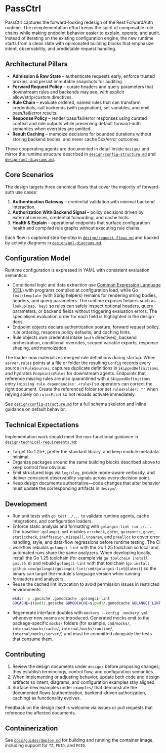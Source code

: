 # PassCtrl

PassCtrl captures the forward-looking redesign of the Rest ForwardAuth runtime. The reimplementation effort keeps the spirit of composable
rule chains while making endpoint behavior easier to explain, operate, and audit. Instead of iterating on the existing
configuration engine, the new runtime starts from a clean slate with opinionated building blocks that emphasize intent,
observability, and predictable request handling.

## Architectural Pillars
- **Admission & Raw State** – authenticate requests early, enforce trusted proxies, and persist immutable snapshots for auditing.
- **Forward Request Policy** – curate headers and query parameters that downstream rules and backends may see, with explicit
  allow/strip/custom directives.
- **Rule Chain** – evaluate ordered, named rules that can transform credentials, call backends (with pagination), set variables,
  and emit pass/fail/error results.
- **Response Policy** – render pass/fail/error responses using curated context and rule outputs while preserving default
  forward-auth semantics when overrides are omitted.
- **Result Caching** – memoize decisions for bounded durations without storing backend bodies, and never cache 5xx/error outcomes.

These cooperating agents are documented in detail inside `design/` and mirror the runtime structure described in
[`design/config-structure.md`](design/config-structure.md) and [`design/uml-diagrams.md`](design/uml-diagrams.md).

## Core Scenarios
The design targets three canonical flows that cover the majority of forward-auth use cases:
1. **Authentication Gateway** – credential validation with minimal backend interaction.
2. **Authorization With Backend Signal** – policy decisions driven by external services, credential forwarding, and cache hints.
3. **Health & Explain** – operational endpoints that surface configuration health and compiled rule graphs without executing rule chains.

Each flow is captured step-by-step in [`design/request-flows.md`](design/request-flows.md) and backed by activity diagrams in
[`design/uml-diagrams.md`](design/uml-diagrams.md).

## Configuration Model
Runtime configuration is expressed in YAML with consistent evaluation semantics:
- Conditional logic and data extraction use [Common Expression Language (CEL)](https://opensource.google/projects/cel) with
  programs compiled at configuration load, while Go `text/template` (with Sprig helpers) remains for rendering string bodies,
  headers, and query parameters. The runtime exposes helpers such as `lookup(map, key)` so rules can safely inspect optional
  headers, query parameters, or backend fields without triggering evaluation errors. The specialised evaluation order for each
  field is highlighted in the design docs.
- Endpoint objects declare authentication posture, forward request policy, rule ordering, response policy defaults, and caching hints.
- Rule objects own credential intake (`auth` directives), backend orchestration, conditional overrides, scoped variable exports,
  response shaping, and memoization.

The loader now materializes merged rule definitions during startup. When `server.rules` points at a file or folder the
resulting `Config` records every source in `RuleSources`, captures duplicate definitions in `SkippedDefinitions`, and hydrates
`Endpoints`/`Rules` for downstream agents. Endpoints that reference missing rules are also quarantined with a
`SkippedDefinitions` entry (`missing rule dependencies: <rule>`) so operators can correct the right document. Create the
referenced folder (or set `rulesFolder: ""` when relying solely on `rulesFile`) so hot reloads activate immediately.

See [`design/config-structure.md`](design/config-structure.md) for a full schema skeleton and inline guidance on default behavior.

## Technical Expectations
Implementation work should meet the non-functional guidance in [`design/technical-requirements.md`](design/technical-requirements.md):
- Target Go 1.25+, prefer the standard library, and keep module metadata minimal.
- Organize packages around the same building blocks described above to keep control flow obvious.
- Emit structured logs via `log/slog`, provide mode-aware verbosity, and deliver consistent observability signals across every
  decision point.
- Keep design documents authoritative—code changes that alter behavior must update the corresponding artifacts in `design/`.

## Development
- Run unit tests with `go test ./...` to validate runtime agents, cache integrations, and configuration loaders.
- Enforce static analysis and formatting with `golangci-lint run ./...`. The baseline `.golangci.yml` enables `errcheck`,
  `gofmt`, `goimports`, `govet`, `staticcheck`, `ineffassign`, `misspell`, `unparam`, and `prealloc` to cover error
  handling, style, and data-flow regressions before runtime testing. The CI workflow rebuilds `golangci-lint` with
  the Go 1.25 toolchain so local and automated runs share the same analyzers. When developing locally, install the Go 1.25
  toolchain (for example via `go toolchain install go1.25.0`) and rebuild `golangci-lint` with that toolchain (`go install
  github.com/golangci/golangci-lint/cmd/golangci-lint@latest`) so the binary can target the module's language version when
  running formatters and analyzers.
- Reuse the cached lint invocation to avoid permission issues in restricted environments:
  ```bash
  mkdir -p .gocache .gomodcache .golangci-lint
  GOCACHE=$(pwd)/.gocache GOMODCACHE=$(pwd)/.gomodcache GOLANGCI_LINT_CACHE=$(pwd)/.golangci-lint golangci-lint run ./...
  ```
- Regenerate interface doubles with `mockery --config .mockery.yml` whenever new seams are introduced. Generated mocks emit to the package-specific `mocks/` folders (for example, `cmd/mocks/`, `internal/mocks/cache/`, `internal/mocks/runtime/`, `internal/mocks/server/`) and must be committed alongside the tests that consume them.

## Contributing
1. Review the design documents under `design/` before proposing changes; they establish terminology, control flow, and
   configuration semantics.
2. When implementing or adjusting behavior, update both code and design artifacts so intent, diagrams, and configuration examples
   stay aligned.
3. Surface new examples under `examples/` that demonstrate the documented flows (authentication, backend-driven authorization,
   caching) as functionality evolves.

Feedback on the design itself is welcome via issues or pull requests that reference the affected documents.

## Containerization
See [`docs/guides/deploy.md`](docs/guides/deploy.md) for building and running the container image, including support for `TZ`, `PUID`, and `PGID`.

